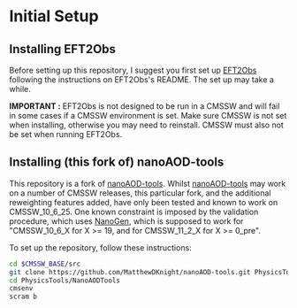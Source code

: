 # Initial Setup

## Installing EFT2Obs

Before setting up this repository, I suggest you first set up [EFT2Obs](https://github.com/ajgilbert/EFT2Obs) following the instructions on EFT2Obs's README. The set up may take a while. 

**IMPORTANT :** EFT2Obs is not designed to be run in a CMSSW and will fail in some cases if a CMSSW environment is set. Make sure CMSSW is not set when installing, otherwise you may need to reinstall. CMSSW must also not be set when running EFT2Obs.

## Installing (this fork of) nanoAOD-tools

This repository is a fork of [nanoAOD-tools](https://github.com/cms-nanoAOD/nanoAOD-tools). Whilst [nanoAOD-tools](https://github.com/cms-nanoAOD/nanoAOD-tools) may work on a number of CMSSW releases, this particular fork, and the additional reweighting features added, have only been tested and known to work on CMSSW_10_6_25. One known constraint is imposed by the validation procedure, which uses [NanoGen](https://twiki.cern.ch/twiki/bin/viewauth/CMS/NanoGen), which is supposed to work for "CMSSW_10_6_X for X >= 19, and for CMSSW_11_2_X for X >= 0_pre".

To set up the repository, follow these instructions:

```sh
cd $CMSSW_BASE/src
git clone https://github.com/MatthewDKnight/nanoAOD-tools.git PhysicsTools/NanoAODTools
cd PhysicsTools/NanoAODTools
cmsenv
scram b
```


